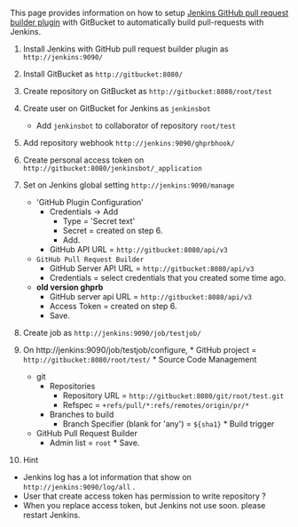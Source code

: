 This page provides information on how to setup [Jenkins GitHub pull request builder plugin](https://wiki.jenkins-ci.org/display/JENKINS/GitHub+pull+request+builder+plugin) with GitBucket to automatically build pull-requests with Jenkins.

  1. Install Jenkins with GitHub pull request builder plugin as `http://jenkins:9090/`
  2. Install GitBucket as `http://gitbucket:8080/`
  3. Create repository on GitBucket as `http://gitbucket:8080/root/test`
  4. Create user on GitBucket for Jenkins as `jenkinsbot`
      * Add `jenkinsbot` to collaborator of repository `root/test`
  5. Add repository webhook `http://jenkins:9090/ghprbhook/`
  6. Create personal access token on `http://gitbucket:8080/jenkinsbot/_application`
  7. Set on Jenkins global setting `http://jenkins:9090/manage`
      * 'GitHub Plugin Configuration'
        * Credentials -> Add
          * Type = 'Secret text'
          * Secret = created on step 6.
          * Add.
        * GitHub API URL = `http://gitbucket:8080/api/v3`
      * `GitHub Pull Request Builder`
        * GitHub Server API URL = `http://gitbucket:8080/api/v3`
        * Credentials = select credentials that you created some time ago.
      * **old version ghprb**
        * GitHub server api URL = `http://gitbucket:8080/api/v3`
        * Access Token = created on step 6.
        * Save.
  8. Create job as `http://jenkins:9090/job/testjob/`
  9. On http://jenkins:9090/job/testjob/configure,
    * GitHub project = `http://gitbucket:8080/root/test/`
    * Source Code Management
      * git
        * Repositories
          * Repository URL = `http://gitbucket:8080/git/root/test.git`
          * Refspec = `+refs/pull/*:refs/remotes/origin/pr/*`
        * Branches to build
          * Branch Specifier (blank for 'any') = `${sha1}`
    * Build trigger
      * GitHub Pull Request Builder
        * Admin list = `root`
    * Save.

  10. Hint
   * Jenkins log has a lot information that show on `http://jenkins:9090/log/all` .
   * User that create access token has permission to write repository ?
   * When you replace access token, but Jenkins not use soon. please restart Jenkins.